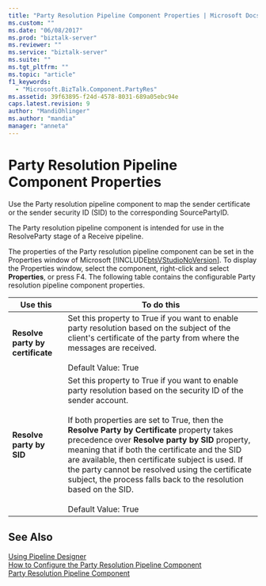 ```yaml
---
title: "Party Resolution Pipeline Component Properties | Microsoft Docs"
ms.custom: ""
ms.date: "06/08/2017"
ms.prod: "biztalk-server"
ms.reviewer: ""
ms.service: "biztalk-server"
ms.suite: ""
ms.tgt_pltfrm: ""
ms.topic: "article"
f1_keywords: 
  - "Microsoft.BizTalk.Component.PartyRes"
ms.assetid: 39f63895-f24d-4578-8031-689a05ebc94e
caps.latest.revision: 9
author: "MandiOhlinger"
ms.author: "mandia"
manager: "anneta"
---
```

# Party Resolution Pipeline Component Properties
Use the Party resolution pipeline component to map the sender certificate or the sender security ID (SID) to the corresponding SourcePartyID.  
  
 The Party resolution pipeline component is intended for use in the ResolveParty stage of a Receive pipeline.  
  
 The properties of the Party resolution pipeline component can be set in the Properties window of Microsoft [!INCLUDE[btsVStudioNoVersion](../includes/btsvstudionoversion-md.md)]. To display the Properties window, select the component, right-click and select **Properties**, or press F4. The following table contains the configurable Party resolution pipeline component properties.  
  
|Use this|To do this|  
|--------------|----------------|  
|**Resolve party by certificate**|Set this property to True if you want to enable party resolution based on the subject of the client's certificate of the party from where the messages are received.<br /><br /> Default Value: True|  
|**Resolve party by SID**|Set this property to True if you want to enable party resolution based on the security ID of the sender account.<br /><br /> If both properties are set to True, then the **Resolve Party by Certificate** property takes precedence over **Resolve party by SID** property, meaning that if both the certificate and the SID are available, then certificate subject is used. If the party cannot be resolved using the certificate subject, the process falls back to the resolution based on the SID.<br /><br /> Default Value: True|  
  
## See Also  
 [Using Pipeline Designer](../core/using-pipeline-designer.md)   
 [How to Configure the Party Resolution Pipeline Component](../core/how-to-configure-the-party-resolution-pipeline-component.md)   
 [Party Resolution Pipeline Component](../core/party-resolution-pipeline-component.md)